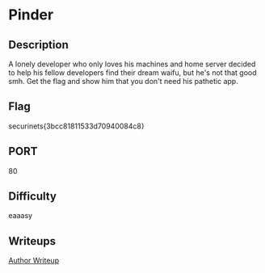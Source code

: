 # Pinder

## Description

A lonely developer who only loves his machines and home server decided to help his fellow developers find their dream waifu, but he's not that good smh.
Get the flag and show him that you don't need his pathetic app.

## Flag

securinets{3bcc81811533d70940084c8}

## PORT

80

## Difficulty

eaaasy

## Writeups

[Author Writeup](https://yassine-belkhadem.tech/blog/securinets-quals-2k23)
